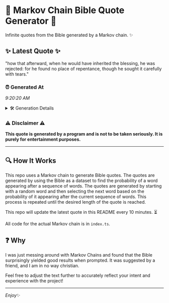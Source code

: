 # 📖 Markov Chain Bible Quote Generator 📖

Infinite quotes from the Bible generated by a Markov chain. ✨

## ✨ Latest Quote ✨
"how that afterward, when he would have inherited the blessing, he was rejected: for he found no place of repentance, though he sought it carefully with tears."

### ⏰ Generated At
*9:20:20 AM*

<details>
    <summary>🛠️ Generation Details</summary>
    <p>
        <strong>🌱 Seed:</strong> how<br>
        <strong>🔄 Iterations:</strong> 26<br>
        <strong>📜 Context History:</strong><br>[ how ]: that<br>[ how, that ]: afterward,<br>[ how, that, afterward, ]: when<br>[ how, that, afterward,, when ]: he<br>[ how, that, afterward,, when, he ]: would<br>[ how, that, afterward,, when, he, would ]: have<br>[ that, afterward,, when, he, would, have ]: inherited<br>[ afterward,, when, he, would, have, inherited ]: the<br>[ when, he, would, have, inherited, the ]: blessing,<br>[ he, would, have, inherited, the, blessing, ]: he<br>[ would, have, inherited, the, blessing,, he ]: was<br>[ have, inherited, the, blessing,, he, was ]: rejected:<br>[ inherited, the, blessing,, he, was, rejected: ]: for<br>[ the, blessing,, he, was, rejected:, for ]: he<br>[ blessing,, he, was, rejected:, for, he ]: found<br>[ he, was, rejected:, for, he, found ]: no<br>[ was, rejected:, for, he, found, no ]: place<br>[ rejected:, for, he, found, no, place ]: of<br>[ for, he, found, no, place, of ]: repentance,<br>[ he, found, no, place, of, repentance, ]: though<br>[ found, no, place, of, repentance,, though ]: he<br>[ no, place, of, repentance,, though, he ]: sought<br>[ place, of, repentance,, though, he, sought ]: it<br>[ of, repentance,, though, he, sought, it ]: carefully<br>[ repentance,, though, he, sought, it, carefully ]: with<br>[ though, he, sought, it, carefully, with ]: tears.<br>
    </p>
</details>

### ⚠️ Disclaimer ⚠️
**This quote is generated by a program and is not to be taken seriously. It is purely for entertainment purposes.**

---

## 🔍 How It Works

This repo uses a Markov chain to generate Bible quotes. The quotes are generated by using the Bible as a dataset to find the probability of a word appearing after a sequence of words. The quotes are generated by starting with a random word and then selecting the next word based on the probability of it appearing after the current sequence of words. This process is repeated until the desired length of the quote is reached.

This repo will update the latest quote in this README every 10 minutes. ⏳

All code for the actual Markov chain is in `index.ts`.

## ❓ Why

I was just messing around with Markov Chains and found that the Bible surprisingly yielded good results when prompted. 
It was suggested by a friend, and I am in no way christian.

Feel free to adjust the text further to accurately reflect your intent and experience with the project!

---

*Enjoy*✨
